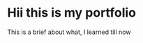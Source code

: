 <h1><strong> Hii this is my portfolio </strong></h1>
<p>This is a brief about what, I learned till now </p><br>

